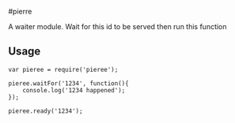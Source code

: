 #pierre

A waiter module. Wait for this id to be served then run this function


## Usage

    var pieree = require('pieree');

    pieree.waitFor('1234', function(){
        console.log('1234 happened');
    });

    pieree.ready('1234');

